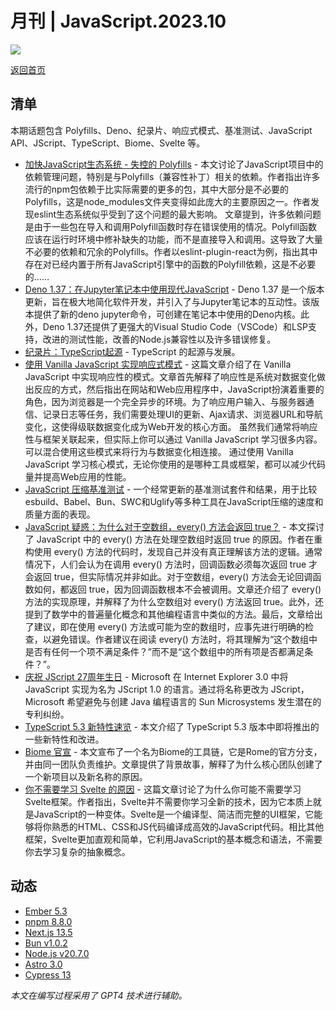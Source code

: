 # 月刊 | JavaScript.2023.10

![](./img/10.png )

[返回首页](https://github.com/hijiangtao/javascript-articles-monthly)

## 清单

本期话题包含 Polyfills、Deno、纪录片、响应式模式、基准测试、JavaScript API、JScript、TypeScript、Biome、Svelte 等。
 
* [加快JavaScript生态系统 - 失控的 Polyfills](https://marvinh.dev/blog/speeding-up-javascript-ecosystem-part-6/) - 本文讨论了JavaScript项目中的依赖管理问题，特别是与Polyfills（兼容性补丁）相关的依赖。作者指出许多流行的npm包依赖于比实际需要的更多的包，其中大部分是不必要的Polyfills，这是node_modules文件夹变得如此庞大的主要原因之一。作者发现eslint生态系统似乎受到了这个问题的最大影响。 文章提到，许多依赖问题是由于一些包在导入和调用Polyfill函数时存在错误使用的情况。Polyfill函数应该在运行时环境中修补缺失的功能，而不是直接导入和调用。这导致了大量不必要的依赖和冗余的Polyfills。作者以eslint-plugin-react为例，指出其中存在对已经内置于所有JavaScript引擎中的函数的Polyfill依赖，这是不必要的……
* [Deno 1.37：在Jupyter笔记本中使用现代JavaScript](https://deno.com/blog/v1.37) - Deno 1.37 是一个版本更新，旨在极大地简化软件开发，并引入了与Jupyter笔记本的互动性。该版本提供了新的deno jupyter命令，可创建在笔记本中使用的Deno内核。此外，Deno 1.37还提供了更强大的Visual Studio Code（VSCode）和LSP支持，改进的测试性能，改善的Node.js兼容性以及许多错误修复。
* [纪录片：TypeScript起源](https://www.youtube.com/watch?v=U6s2pdxebSo) - TypeScript 的起源与发展。
* [使用 Vanilla JavaScript 实现响应式模式](https://frontendmasters.com/blog/vanilla-javascript-reactivity/) - 这篇文章介绍了在 Vanilla JavaScript 中实现响应性的模式。文章首先解释了响应性是系统对数据变化做出反应的方式，然后指出在网站和Web应用程序中，JavaScript扮演着重要的角色，因为浏览器是一个完全异步的环境。为了响应用户输入、与服务器通信、记录日志等任务，我们需要处理UI的更新、Ajax请求、浏览器URL和导航变化，这使得级联数据变化成为Web开发的核心方面。 虽然我们通常将响应性与框架关联起来，但实际上你可以通过 Vanilla JavaScript 学习很多内容。可以混合使用这些模式来将行为与数据变化相连接。 通过使用 Vanilla JavaScript 学习核心模式，无论你使用的是哪种工具或框架，都可以减少代码量并提高Web应用的性能。
* [JavaScript 压缩基准测试](https://github.com/privatenumber/minification-benchmarks) - 一个经常更新的基准测试套件和结果，用于比较esbuild、Babel、Bun、SWC和Uglify等多种工具在JavaScript压缩的速度和质量方面的表现。
* [JavaScript 疑惑：为什么对于空数组，every() 方法会返回 true？](https://humanwhocodes.com/blog/2023/09/javascript-wtf-why-does-every-return-true-for-empty-array/) - 本文探讨了 JavaScript 中的 every() 方法在处理空数组时返回 true 的原因。作者在重构使用 every() 方法的代码时，发现自己并没有真正理解该方法的逻辑。通常情况下，人们会认为在调用 every() 方法时，回调函数必须每次返回 true 才会返回 true，但实际情况并非如此。对于空数组，every() 方法会无论回调函数如何，都返回 true，因为回调函数根本不会被调用。文章还介绍了 every() 方法的实现原理，并解释了为什么空数组对 every() 方法返回 true。此外，还提到了数学中的普遍量化概念和其他编程语言中类似的方法。最后，文章给出了建议，即在使用 every() 方法或可能为空的数组时，应事先进行明确的检查，以避免错误。作者建议在阅读 every() 方法时，将其理解为“这个数组中是否有任何一个项不满足条件？”而不是“这个数组中的所有项是否都满足条件？”。
* [庆祝 JScript 27周年生日](https://www.webdesignmuseum.org/web-design-history/jscript-1-0-1996) - Microsoft 在 Internet Explorer 3.0 中将 JavaScript 实现为名为 JScript 1.0 的语言。通过将名称更改为 JScript，Microsoft 希望避免与创建 Java 编程语言的 Sun Microsystems 发生潜在的专利纠纷。
* [TypeScript 5.3 新特性速览](https://www.totaltypescript.com/typescript-5-3) - 本文介绍了 TypeScript 5.3 版本中即将推出的一些新特性和改进。
* [Biome 官宣](https://biomejs.dev/blog/annoucing-biome) - 本文宣布了一个名为Biome的工具链，它是Rome的官方分支，并由同一团队负责维护。文章提供了背景故事，解释了为什么核心团队创建了一个新项目以及新名称的原因。
* [你不需要学习 Svelte 的原因](https://kaviisuri.com/you-dont-need-to-learn-svelte) - 这篇文章讨论了为什么你可能不需要学习Svelte框架。作者指出，Svelte并不需要你学习全新的技术，因为它本质上就是JavaScript的一种变体。Svelte是一个编译型、简洁而完整的UI框架，它能够将你熟悉的HTML、CSS和JS代码编译成高效的JavaScript代码。相比其他框架，Svelte更加直观和简单，它利用JavaScript的基本概念和语法，不需要你去学习复杂的抽象概念。

## 动态

* [Ember 5.3](https://blog.emberjs.com/ember-released-5-3/)
* [pnpm 8.8.0](https://github.com/pnpm/pnpm/releases/tag/v8.8.0)
* [Next.js 13.5](https://nextjs.org/blog/next-13-5)
* [Bun v1.0.2](https://bun.sh/blog/bun-v1.0.2)
* [Node.js v20.7.0](https://nodejs.org/en/blog/release/v20.7.0)
* [Astro 3.0](https://astro.build/blog/astro-3/)
* [Cypress 13](https://www.cypress.io/blog/2023/09/15/announcing-cypress-13-test-replay/)

*本文在编写过程采用了 GPT4 技术进行辅助。*
